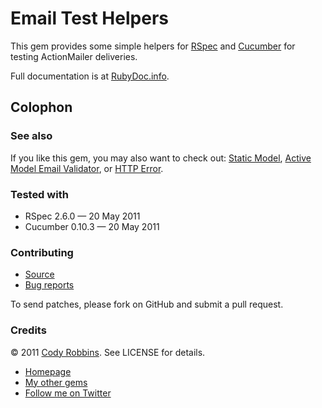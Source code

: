 Email Test Helpers
==================

This gem provides some simple helpers for [RSpec](http://relishapp.com/rspec) and [Cucumber](http://cukes.info/) for testing ActionMailer deliveries.

Full documentation is at [RubyDoc.info](http://rubydoc.info/gems/email-test-helpers).

Colophon
--------

### See also

If you like this gem, you may also want to check out: [Static Model](http://codyrobbins.com/software/static-model), [Active Model Email Validator](http://codyrobbins.com/software/active-model-email-validator), or [HTTP Error](http://codyrobbins.com/software/http-error).

### Tested with

* RSpec 2.6.0 — 20 May 2011
* Cucumber 0.10.3 — 20 May 2011

### Contributing

* [Source](https://github.com/codyrobbins/email-test-helpers)
* [Bug reports](https://github.com/codyrobbins/email-test-helpers/issues)

To send patches, please fork on GitHub and submit a pull request.

### Credits

© 2011 [Cody Robbins](http://codyrobbins.com/). See LICENSE for details.

* [Homepage](http://codyrobbins.com/software/email-test-helpers)
* [My other gems](http://codyrobbins.com/software#gems)
* [Follow me on Twitter](http://twitter.com/codyrobbins)